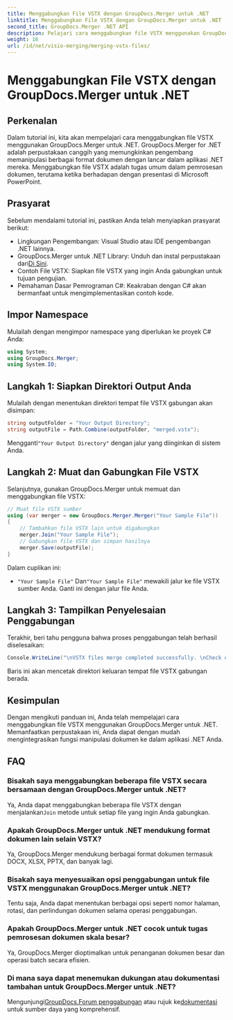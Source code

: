 ```yaml
---
title: Menggabungkan File VSTX dengan GroupDocs.Merger untuk .NET
linktitle: Menggabungkan File VSTX dengan GroupDocs.Merger untuk .NET
second_title: GroupDocs.Merger .NET API
description: Pelajari cara menggabungkan file VSTX menggunakan GroupDocs.Merger untuk .NET. Ikuti panduan langkah demi langkah ini untuk manipulasi dokumen yang efisien di C#.
weight: 16
url: /id/net/visio-merging/merging-vstx-files/
---
```


# Menggabungkan File VSTX dengan GroupDocs.Merger untuk .NET

## Perkenalan
Dalam tutorial ini, kita akan mempelajari cara menggabungkan file VSTX menggunakan GroupDocs.Merger untuk .NET. GroupDocs.Merger for .NET adalah perpustakaan canggih yang memungkinkan pengembang memanipulasi berbagai format dokumen dengan lancar dalam aplikasi .NET mereka. Menggabungkan file VSTX adalah tugas umum dalam pemrosesan dokumen, terutama ketika berhadapan dengan presentasi di Microsoft PowerPoint.
## Prasyarat
Sebelum mendalami tutorial ini, pastikan Anda telah menyiapkan prasyarat berikut:
- Lingkungan Pengembangan: Visual Studio atau IDE pengembangan .NET lainnya.
-  GroupDocs.Merger untuk .NET Library: Unduh dan instal perpustakaan dari[Di Sini](https://releases.groupdocs.com/merger/net/).
- Contoh File VSTX: Siapkan file VSTX yang ingin Anda gabungkan untuk tujuan pengujian.
- Pemahaman Dasar Pemrograman C#: Keakraban dengan C# akan bermanfaat untuk mengimplementasikan contoh kode.

## Impor Namespace
Mulailah dengan mengimpor namespace yang diperlukan ke proyek C# Anda:
```csharp
using System; 
using GroupDocs.Merger;
using System.IO;
```
## Langkah 1: Siapkan Direktori Output Anda
Mulailah dengan menentukan direktori tempat file VSTX gabungan akan disimpan:
```csharp
string outputFolder = "Your Output Directory";
string outputFile = Path.Combine(outputFolder, "merged.vstx");
```
 Mengganti`"Your Output Directory"` dengan jalur yang diinginkan di sistem Anda.
## Langkah 2: Muat dan Gabungkan File VSTX
Selanjutnya, gunakan GroupDocs.Merger untuk memuat dan menggabungkan file VSTX:
```csharp
// Muat file VSTX sumber
using (var merger = new GroupDocs.Merger.Merger("Your Sample File"))
{
    // Tambahkan file VSTX lain untuk digabungkan
    merger.Join("Your Sample File");
    // Gabungkan file VSTX dan simpan hasilnya
    merger.Save(outputFile);
}
```
Dalam cuplikan ini:
- `"Your Sample File"` Dan`"Your Sample File"` mewakili jalur ke file VSTX sumber Anda. Ganti ini dengan jalur file Anda.
## Langkah 3: Tampilkan Penyelesaian Penggabungan
Terakhir, beri tahu pengguna bahwa proses penggabungan telah berhasil diselesaikan:
```csharp
Console.WriteLine("\nVSTX files merge completed successfully. \nCheck output in {0}", outputFolder);
```
Baris ini akan mencetak direktori keluaran tempat file VSTX gabungan berada.

## Kesimpulan
Dengan mengikuti panduan ini, Anda telah mempelajari cara menggabungkan file VSTX menggunakan GroupDocs.Merger untuk .NET. Memanfaatkan perpustakaan ini, Anda dapat dengan mudah mengintegrasikan fungsi manipulasi dokumen ke dalam aplikasi .NET Anda.

## FAQ
### Bisakah saya menggabungkan beberapa file VSTX secara bersamaan dengan GroupDocs.Merger untuk .NET?
 Ya, Anda dapat menggabungkan beberapa file VSTX dengan menjalankan`Join` metode untuk setiap file yang ingin Anda gabungkan.
### Apakah GroupDocs.Merger untuk .NET mendukung format dokumen lain selain VSTX?
Ya, GroupDocs.Merger mendukung berbagai format dokumen termasuk DOCX, XLSX, PPTX, dan banyak lagi.
### Bisakah saya menyesuaikan opsi penggabungan untuk file VSTX menggunakan GroupDocs.Merger untuk .NET?
Tentu saja, Anda dapat menentukan berbagai opsi seperti nomor halaman, rotasi, dan perlindungan dokumen selama operasi penggabungan.
### Apakah GroupDocs.Merger untuk .NET cocok untuk tugas pemrosesan dokumen skala besar?
Ya, GroupDocs.Merger dioptimalkan untuk penanganan dokumen besar dan operasi batch secara efisien.
### Di mana saya dapat menemukan dukungan atau dokumentasi tambahan untuk GroupDocs.Merger untuk .NET?
 Mengunjungi[GroupDocs.Forum penggabungan](https://forum.groupdocs.com/c/merger/32) atau rujuk ke[dokumentasi](https://tutorials.groupdocs.com/merger/net/) untuk sumber daya yang komprehensif.